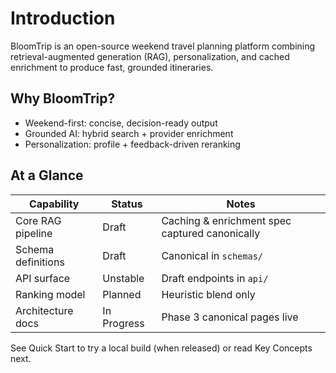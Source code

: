# Introduction

BloomTrip is an open-source weekend travel planning platform combining retrieval-augmented generation (RAG), personalization, and cached enrichment to produce fast, grounded itineraries.

## Why BloomTrip?
- Weekend-first: concise, decision-ready output
- Grounded AI: hybrid search + provider enrichment
- Personalization: profile + feedback-driven reranking

## At a Glance
| Capability | Status | Notes |
|------------|--------|-------|
| Core RAG pipeline | Draft | Caching & enrichment spec captured canonically |
| Schema definitions | Draft | Canonical in `schemas/` |
| API surface | Unstable | Draft endpoints in `api/` |
| Ranking model | Planned | Heuristic blend only |
| Architecture docs | In Progress | Phase 3 canonical pages live |

See Quick Start to try a local build (when released) or read Key Concepts next.
